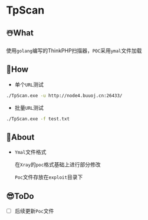 # TpScan

## ☃️What

使用`golang`编写的ThinkPHP扫描器，`POC`采用`ymal`文件加载

## 🤪How

- 单个`URL`测试

```bash
./TpScan.exe -u http://node4.buuoj.cn:26433/
```

- 批量`URL`测试

```bash
./TpScan.exe -f test.txt
```

## 🤑About

- `Ymal`文件格式

  在`Xray`的`poc`格式基础上进行部分修改

  `Poc`文件存放在`exploit`目录下

## 😎ToDo

- [ ] 后续更新`Poc`文件
